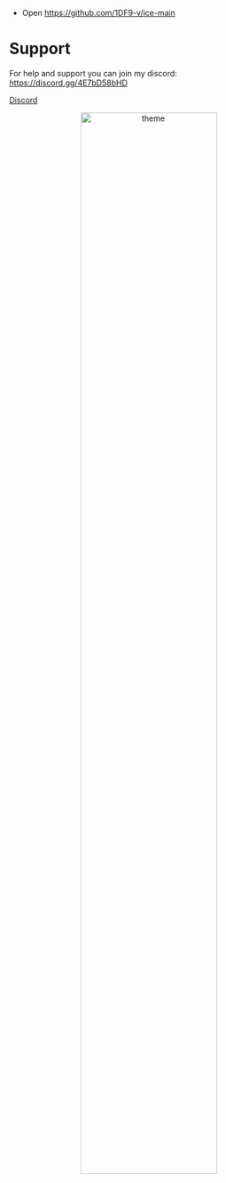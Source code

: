 - Open https://github.com/1DF9-v/ice-main

# Support
For help and support you can join my discord: https://discord.gg/4E7bD58bHD

<a href="https://discord.gg/4E7bD58bHD">Discord</a>

<p align="center">
 <img alt="theme" src="https://media.discordapp.net/attachments/769892217086017566/961366279447515256/unknown.png?width=886&height=463" width="70%">
</p>
